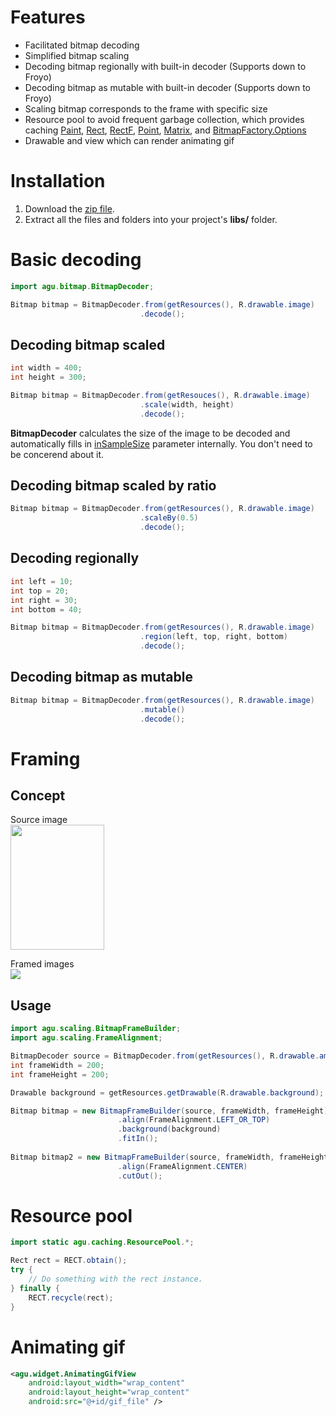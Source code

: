 Features
========
- Facilitated bitmap decoding
- Simplified bitmap scaling
- Decoding bitmap regionally with built-in decoder (Supports down to Froyo)
- Decoding bitmap as mutable with built-in decoder (Supports down to Froyo)
- Scaling bitmap corresponds to the frame with specific size
- Resource pool to avoid frequent garbage collection, which provides caching [Paint](http://developer.android.com/reference/android/graphics/Paint.html), [Rect](http://developer.android.com/reference/android/graphics/Rect.html), [RectF](http://developer.android.com/reference/android/graphics/RectF.html), [Point](http://developer.android.com/reference/android/graphics/Point.html), [Matrix](http://developer.android.com/reference/android/graphics/Matrix.html), and [BitmapFactory.Options](http://developer.android.com/reference/android/graphics/BitmapFactory.Options.html)
- Drawable and view which can render animating gif

Installation
============
1. Download the [zip file](https://github.com/nirvanfallacy/AndroidGraphicsUtility/blob/master/Binary/agu.zip?raw=true).
2. Extract all the files and folders into your project's **libs/** folder.

Basic decoding
==============

```java
import agu.bitmap.BitmapDecoder;

Bitmap bitmap = BitmapDecoder.from(getResources(), R.drawable.image)
                             .decode();
```

Decoding bitmap scaled
----------------------

```java
int width = 400;
int height = 300;

Bitmap bitmap = BitmapDecoder.from(getResouces(), R.drawable.image)
                             .scale(width, height)
                             .decode();
```

**BitmapDecoder** calculates the size of the image to be decoded and automatically fills in [inSampleSize](http://developer.android.com/reference/android/graphics/BitmapFactory.Options.html#inSampleSize) parameter internally. You don't need to be concerend about it.

Decoding bitmap scaled by ratio
-------------------------------

```java
Bitmap bitmap = BitmapDecoder.from(getResources(), R.drawable.image)
                             .scaleBy(0.5)
                             .decode();
```

Decoding regionally
-------------------

```java
int left = 10;
int top = 20;
int right = 30;
int bottom = 40;

Bitmap bitmap = BitmapDecoder.from(getResources(), R.drawable.image)
                             .region(left, top, right, bottom)
                             .decode();
```

Decoding bitmap as mutable
--------------------------

```java
Bitmap bitmap = BitmapDecoder.from(getResources(), R.drawable.image)
                             .mutable()
                             .decode();
```

Framing
=======

Concept
-------

Source image <br/>
<img src="https://raw.github.com/nirvanfallacy/AndroidGraphicsUtility/master/Sample/IntegratedSample/res/drawable-nodpi/amanda.jpg" width="150" height="200" />

Framed images <br/>
![](https://raw.github.com/nirvanfallacy/AndroidGraphicsUtility/master/Image/Framing.png)

Usage
-----

```java
import agu.scaling.BitmapFrameBuilder;
import agu.scaling.FrameAlignment;

BitmapDecoder source = BitmapDecoder.from(getResources(), R.drawable.amanda);
int frameWidth = 200;
int frameHeight = 200;

Drawable background = getResources.getDrawable(R.drawable.background);

Bitmap bitmap = new BitmapFrameBuilder(source, frameWidth, frameHeight)
                        .align(FrameAlignment.LEFT_OR_TOP)
                        .background(background)
                        .fitIn();
                        
Bitmap bitmap2 = new BitmapFrameBuilder(source, frameWidth, frameHeight)
                        .align(FrameAlignment.CENTER)
                        .cutOut();
```

Resource pool
=============

```java
import static agu.caching.ResourcePool.*;

Rect rect = RECT.obtain();
try {
    // Do something with the rect instance.
} finally {
    RECT.recycle(rect);
}
```

Animating gif
=============

```xml
<agu.widget.AnimatingGifView
    android:layout_width="wrap_content"
    android:layout_height="wrap_content"
    android:src="@+id/gif_file" />
```
